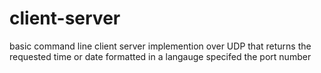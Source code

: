 # client-server

basic command line client server implemention over UDP that returns the requested time or date formatted in a langauge specifed the port number
